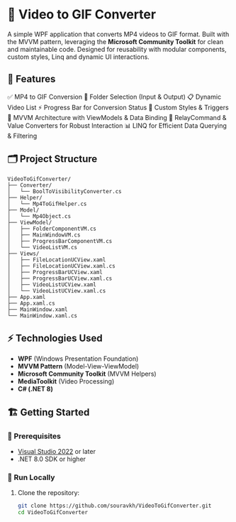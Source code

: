 # 🎥 Video to GIF Converter
A simple WPF application that converts MP4 videos to GIF format. Built with the MVVM pattern, leveraging the **Microsoft Community Toolkit** for clean and maintainable code. Designed for reusability with modular components, custom styles, Linq and dynamic UI interactions.

## 🚀 Features
✅ MP4 to GIF Conversion
📂 Folder Selection (Input & Output)
📋 Dynamic Video List
⚡ Progress Bar for Conversion Status
🎨 Custom Styles & Triggers
🔄 MVVM Architecture with ViewModels & Data Binding
🔗 RelayCommand & Value Converters for Robust Interaction
📊 LINQ for Efficient Data Querying & Filtering

## 🗂️ Project Structure  
```
VideoToGifConverter/
├── Converter/
│   └── BoolToVisibilityConverter.cs
├── Helper/
│   └── Mp4ToGifHelper.cs
├── Model/
│   └── Mp4Object.cs
├── ViewModel/
│   ├── FolderComponentVM.cs
│   ├── MainWindowVM.cs
│   ├── ProgressBarComponentVM.cs
│   └── VideoListVM.cs
├── Views/
│   ├── FileLocationUCView.xaml
│   ├── FileLocationUCView.xaml.cs
│   ├── ProgressBarUCView.xaml
│   ├── ProgressBarUCView.xaml.cs
│   ├── VideoListUCView.xaml
│   └── VideoListUCView.xaml.cs
├── App.xaml
├── App.xaml.cs
├── MainWindow.xaml
└── MainWindow.xaml.cs
```


## ⚡ Technologies Used
- **WPF** (Windows Presentation Foundation)  
- **MVVM Pattern** (Model-View-ViewModel)  
- **Microsoft Community Toolkit** (MVVM Helpers)  
- **MediaToolkit** (Video Processing)  
- **C# (.NET 8)**  

## 🏗️ Getting Started

### 🔧 Prerequisites
- [Visual Studio 2022](https://visualstudio.microsoft.com/vs/) or later  
- .NET 8.0 SDK or higher

### 🚀 Run Locally
1. Clone the repository:  
   ```bash
   git clone https://github.com/souravkh/VideoToGifConverter.git
   cd VideoToGifConverter
